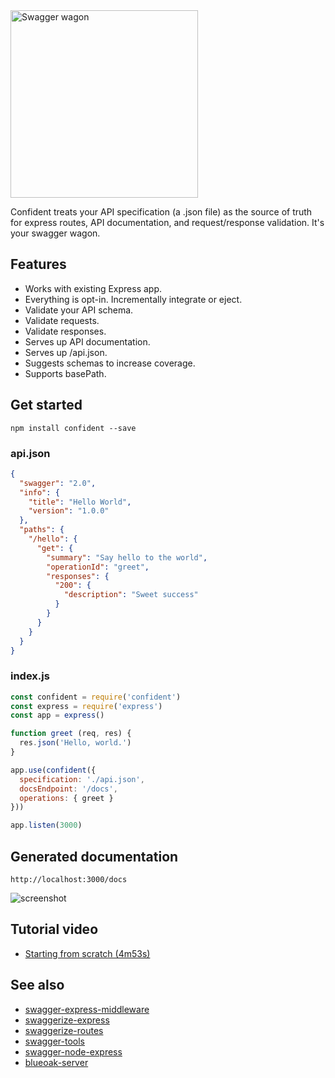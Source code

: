 <img alt="Swagger wagon" src="https://d3vv6lp55qjaqc.cloudfront.net/items/0a2x1S1k1l0R0s1Z0n3e/Screen%20Shot%202017-08-09%20at%202.41.10%20PM.png?X-CloudApp-Visitor-Id=2785f610d78799cc3528493040d9b583&v=fdb8909a" width="300" />

Confident treats your API specification (a .json file) as the source of truth for express routes, API documentation, and request/response validation. It's your swagger wagon.

## Features

* Works with existing Express app.
* Everything is opt-in. Incrementally integrate or eject.
* Validate your API schema.
* Validate requests.
* Validate responses.
* Serves up API documentation.
* Serves up /api.json.
* Suggests schemas to increase coverage.
* Supports basePath.

## Get started

```
npm install confident --save
```

### api.json

```json
{
  "swagger": "2.0",
  "info": {
    "title": "Hello World",
    "version": "1.0.0"
  },
  "paths": {
    "/hello": {
      "get": {
        "summary": "Say hello to the world",
        "operationId": "greet",
        "responses": {
          "200": {
            "description": "Sweet success"
          }
        }
      }
    }
  }
}
```

### index.js

```javascript
const confident = require('confident')
const express = require('express')
const app = express()

function greet (req, res) {
  res.json('Hello, world.')
}

app.use(confident({
  specification: './api.json',
  docsEndpoint: '/docs',
  operations: { greet }
}))

app.listen(3000)
```

## Generated documentation

`http://localhost:3000/docs`

![screenshot](https://d3vv6lp55qjaqc.cloudfront.net/items/0V0d341O2k0l2c243C3G/Screen%20Shot%202016-09-23%20at%203.25.07%20PM.png?X-CloudApp-Visitor-Id=ab2071d5f76f8504ab6d3070d8a2c5c3&v=60088c3e)

## Tutorial video

* [Starting from scratch (4m53s)](https://cl.ly/0w1S0Q1O3o3z)

## See also

* [swagger-express-middleware](https://github.com/BigstickCarpet/swagger-express-middleware)
* [swaggerize-express](https://github.com/krakenjs/swaggerize-express)
* [swaggerize-routes](https://github.com/krakenjs/swaggerize-routes)
* [swagger-tools](https://github.com/apigee-127/swagger-tools)
* [swagger-node-express](https://github.com/swagger-api/swagger-node)
* [blueoak-server](https://github.com/BlueOakJS/blueoak-server)
